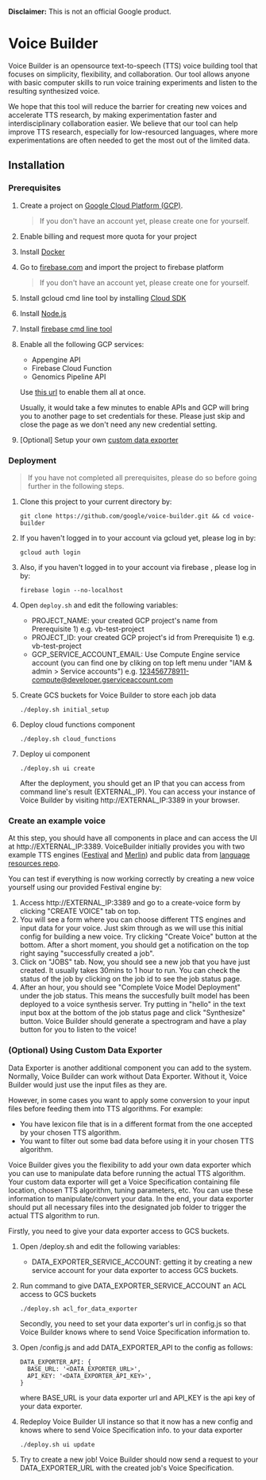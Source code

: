 <b>Disclaimer:</b> This is not an official Google product.

# Voice Builder

Voice Builder is an opensource text-to-speech (TTS) voice building tool that
focuses on simplicity, flexibility, and collaboration. Our
tool allows anyone with basic computer skills to run voice training experiments
and listen to the resulting synthesized voice.

We hope that this tool will reduce the barrier for creating new voices and
accelerate TTS research, by making experimentation faster and
interdisciplinary collaboration easier. We believe that our tool can help
improve TTS research, especially for low-resourced languages,
where more experimentations are often needed to get the most out of the limited
data.

## Installation

### Prerequisites

1. Create a project on [Google Cloud Platform (GCP)](https://cloud.google.com).

    > If you don't have an account yet, please create one for yourself.

2. Enable billing and request more quota for your project

3. Install [Docker](https://docs.docker.com/install/)

4. Go to [firebase.com](www.firebase.com) and import the project to firebase platform

    > If you don't have an account yet, please create one for yourself.

5. Install gcloud cmd line tool by installing [Cloud
   SDK](https://cloud.google.com/sdk/downloads)

6. Install [Node.js](https://nodejs.org/en/)

7. Install [firebase cmd line tool](https://github.com/firebase/firebase-tools)

8. Enable all the following GCP services:
    - Appengine API
    - Firebase Cloud Function
    - Genomics Pipeline API

    Use [this url](https://console.cloud.google.com/flows/enableapi?apiid=genomics,storage_component,storage_api,compute_component,containerregistry.googleapis.com) to enable them all at once.

    Usually, it would take a few minutes to enable APIs and
		GCP will bring you to another page to set credentials for these.
    Please just skip and close the page as we don't need any new credential setting.

9. [Optional] Setup your own [custom data exporter](https://github.com/google/voice-builder#optional-using-custom-data-exporter)

### Deployment

> If you have not completed all prerequisites, please do so before going further in the following steps.

1. Clone this project to your current directory by:

    ```
    git clone https://github.com/google/voice-builder.git && cd voice-builder
    ```

2. If you haven't logged in to your account via gcloud yet, please log in by:

    ```
    gcloud auth login
    ```

3. Also, if you haven't logged in to your account via firebase , please log in by:

    ```
    firebase login --no-localhost
    ```

3. Open `deploy.sh` and edit the following variables:

    - PROJECT_NAME: your created GCP project's name from Prerequisite 1) e.g. vb-test-project
    - PROJECT_ID: your created GCP project's id from Prerequisite 1) e.g. vb-test-project
    - GCP_SERVICE_ACCOUNT_EMAIL: Use Compute Engine service account (you can find
    one by cliking on top left menu under "IAM & admin > Service accounts") e.g.
    123456778911-compute@developer.gserviceaccount.com

4. Create GCS buckets for Voice Builder to store each job data

    ```
    ./deploy.sh initial_setup
    ```

5. Deploy cloud functions component

    ```
    ./deploy.sh cloud_functions
    ```

4. Deploy ui component

    ```
    ./deploy.sh ui create
    ```
    After the deployment, you should get an IP that you can access from command
    line's result (EXTERNAL_IP). You can access your instance of Voice Builder
    by visiting http://EXTERNAL_IP:3389 in
    your browser.

### Create an example voice
At this step, you should have all components in place and can access the UI
  at http://EXTERNAL_IP:3389. VoiceBuilder initially provides you with two
  example TTS engines ([Festival](http://www.cstr.ed.ac.uk/projects/festival/)
  and [Merlin](http://www.cstr.ed.ac.uk/projects/merlin/)) and public data
  from [language resources repo](https://github.com/googlei18n/language-resources).

  You can test if everything is now working correctly by creating a new voice
  yourself using our provided Festival engine by:
  1. Access http://EXTERNAL_IP:3389 and go to a create-voice form by clicking
    "CREATE VOICE" tab on top.
  2. You will see a form where you can choose different TTS engines and input
    data for your voice. Just skim through as we will use this initial config
    for building a new voice. Try clicking "Create Voice" button at the bottom.
    After a short moment, you should get a notification on the top right saying
    "successfully created a job".
  3. Click on "JOBS" tab. Now, you should see a new job that you have just
    created. It usually takes 30mins to 1 hour to run. You can check the status
    of the job by clicking on the job id to see the job status page.
  4. After an hour, you should see "Complete Voice Model Deployment" under
    the job status. This means the succesfully built model has been deployed
    to a voice synthesis server. Try putting in "hello" in the text input box
    at the bottom of the job status page and click "Synthesize" button.
    Voice Builder should generate a spectrogram and have a play button for you
    to listen to the voice!


### (Optional) Using Custom Data Exporter
Data Exporter is another additional component you can add to the system.
Normally, Voice Builder can work without Data Exporter. Without it,
Voice Builder would just use the input files as they are.

However, in some cases you want to apply some conversion to your input files
before feeding them into TTS algorithms. For example:

  * You have lexicon file that is in a different format from the one accepted
    by your chosen TTS algorithm.
  * You want to filter out some bad data before using it in your chosen TTS algorithm.

Voice Builder gives you the flexibility to add your own data exporter which you
can use to manipulate data before running the actual TTS algorithm. Your custom
data exporter will get a Voice Specification containing file location, chosen
TTS algorithm, tuning parameters, etc. You can use these information to
manipulate/convert your data. In the end, your data exporter should put all
necessary files into the designated job folder to trigger the actual TTS algorithm to run.

Firstly, you need to give your data exporter access to GCS buckets.

1. Open /deploy.sh and edit the following variables:

    - DATA_EXPORTER_SERVICE_ACCOUNT: getting it by creating a new service
      account for your data exporter to access GCS buckets.

2. Run command to give DATA_EXPORTER_SERVICE_ACCOUNT an ACL access to GCS buckets

    ```
    ./deploy.sh acl_for_data_exporter
    ```

    Secondly, you need to set your data exporter's url in config.js so that
    Voice Builder knows where to send Voice Specification information to.

1. Open /config.js and add DATA_EXPORTER_API to the config as follows:

    ```
    DATA_EXPORTER_API: {
      BASE_URL: '<DATA_EXPORTER_URL>',
      API_KEY: '<DATA_EXPORTER_API_KEY>',
    }
    ```
    where BASE_URL is your data exporter url and API_KEY is the api key of your data exporter.

2. Redeploy Voice Builder UI instance so that it now has a new config and knows
  where to send Voice Specification info. to your data exporter

    ```
    ./deploy.sh ui update
    ```

3. Try to create a new job! Voice Builder should now send a request to your DATA_EXPORTER_URL
	with the created job's Voice Specification.
